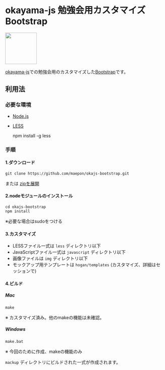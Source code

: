 # okayama-js 勉強会用カスタマイズ Bootstrap

<a href="http://getbootstrap.com">
  <img src="http://twitter.github.com/bootstrap/assets/img/bootstrap-docs-readme.png" width="100px">
</a>

[okayama-js](http://okayama-js.net/)での勉強会用のカスタマイズした[Bootstrap](http://twitter.github.io/bootstrap/)です。

## 利用法

### 必要な環境

- [Node.js](http://nodejs.org/)
- [LESS](http://lesscss.org/)

    npm install -g less

### 手順

#### 1.ダウンロード

    git clone https://github.com/maepon/okajs-bootstrap.git

または [zipを展開](https://github.com/maepon/okajs-bootstrap/archive/master.zip)

#### 2.nodeモジュールのインストール

    cd okajs-bootstrap
    npm install

※必要な場合はsudoをつける

#### 3.カスタマイズ

- LESSファイル一式は `less` ディレクトリ以下
- JavaScriptファイル一式は `javascript` ディレクトリ以下
- 画像ファイルは `img` ディレクトリ以下
- モックアップ用テンプレートは `hogan/templates` (カスタマイズ、詳細はセッションで)

#### 4.ビルド

##### Mac

    make

※ カスタマイズ済み。他のmakeの機能は未確認。

##### Windows

    make.bat

※ 今回のために作成、makeの機能のみ

`mackup` ディレクトリにビルドされた一式が作成されます。
